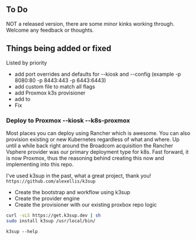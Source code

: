 ## To Do
NOT a released version, there are some minor kinks working through. Welcome any feedback or thoughts. 

## Things being added or fixed
Listed by priority
- add port overrides and defaults for --kiosk and --config (example -p 8080:80 -p 8443:443 -p 6443:6443) 
- add custom file to match all flags
- add Proxmox k3s provisioner
- add to 
- Fix 
### Deploy to Proxmox --kiosk --k8s-proxmox 
Most places you can deploy using Rancher which is awesome. You can also provision existing or new Kubernetes regardless of what and where.
Up until a while back right around the Broadcom acquisition the Rancher Vsphere provider was our primary deployment type for k8s. Fast forward, it is now Proxmox, thus the reasoning behind creating this now and implementing into this repo. 

I've used k3sup in the past, what a great project, thank you! `https://github.com/alexellis/k3sup`

- Create the bootstrap and workflow using k3sup
- Create the provider engine
- Create the provisioner with our existing proxbox repo logic


```bash
curl -sLS https://get.k3sup.dev | sh
sudo install k3sup /usr/local/bin/
```
```
k3sup --help
```
